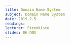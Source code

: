 ```yaml
---
title: Domain Name System
subject: Domain Name System
date: 2019-2-5
readings:
lecturer: Steenkiste
slides: 06-DNS
---
```

